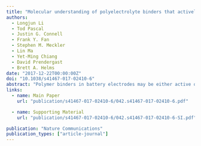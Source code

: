 ```yaml
---
title: "Molecular understanding of polyelectrolyte binders that actively regulate ion transport in sulfur cathodes"
authors:
  - Longjun Li
  - Tod Pascal
  - Justin G. Connell
  - Frank Y. Fan
  - Stephen M. Meckler
  - Lin Ma
  - Yet-Ming Chiang
  - David Prendergast
  - Brett A. Helms
date: "2017-12-22T00:00:00Z"
doi: "10.1038/s41467-017-02410-6"
abstract: "Polymer binders in battery electrodes may be either active or passive. This distinction depends on whether the polymer influences charge or mass transport in the electrode. Although it is desirable to understand how to tailor the macromolecular design of a polymer to play a passive or active role, design rules are still lacking, as is a framework to assess the divergence in such behaviors. Here, we reveal the molecular-level underpinnings that distinguish an active polyelectrolyte binder designed for lithium–sulfur batteries from a passive alternative. The binder, a cationic polyelectrolyte, is shown to both facilitate lithium-ion transport through its reconfigurable network of mobile anions and restrict polysulfide diffusion from mesoporous carbon hosts by anion metathesis, which we show is selective for higher oligomers. These attributes allow cells to be operated for >100 cycles with excellent rate capability using cathodes with areal sulfur loadings up to 8.1 mg cm^–2^."
links:
  - name: Main Paper
    url: "publication/s41467-017-02410-6/042.s41467-017-02410-6.pdf"

  - name: Supporting Material
    url: "publication/s41467-017-02410-6/042.s41467-017-02410-6-SI.pdf"

publication: "Nature Communications"
publication_types: ["article-journal"]
---
```

